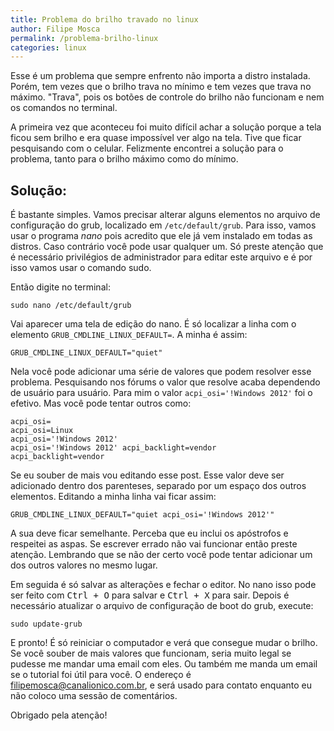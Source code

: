 ```yaml
---
title: Problema do brilho travado no linux
author: Filipe Mosca
permalink: /problema-brilho-linux
categories: linux
---
```


Esse é um problema que sempre enfrento não importa a distro instalada. Porém, tem vezes que o brilho trava no mínimo e tem vezes que trava no máximo. "Trava", pois os botões de controle do brilho não funcionam e nem os comandos no terminal.

A primeira vez que aconteceu foi muito difícil achar a solução porque a tela ficou sem brilho e era quase impossível ver algo na tela. Tive que ficar pesquisando com o celular. Felizmente encontrei a solução para o problema, tanto para o brilho máximo como do mínimo.

## Solução:

É bastante simples. Vamos precisar alterar alguns elementos no arquivo de configuração do grub, localizado em `/etc/default/grub`. Para isso, vamos usar o programa _nano_ pois acredito que ele já vem instalado em todas as distros. Caso contrário você pode usar qualquer um. Só preste atenção que é necessário privilégios de administrador para editar este arquivo e é por isso vamos usar o comando sudo.

Então digite no terminal:

```
sudo nano /etc/default/grub
```

Vai aparecer uma tela de edição do nano. É só localizar a linha com o elemento `GRUB_CMDLINE_LINUX_DEFAULT=`. A minha é assim:

```
GRUB_CMDLINE_LINUX_DEFAULT="quiet"
```
Nela você pode adicionar uma série de valores que podem resolver esse problema. Pesquisando nos fórums o valor que resolve acaba dependendo de usuário para usuário. Para mim o valor `acpi_osi='!Windows 2012'` foi o efetivo. Mas você pode tentar outros como:

```
acpi_osi=
acpi_osi=Linux
acpi_osi='!Windows 2012'
acpi_osi='!Windows 2012' acpi_backlight=vendor
acpi_backlight=vendor
```
Se eu souber de mais vou editando esse post. Esse valor deve ser adicionado dentro dos parenteses, separado por um espaço dos outros elementos. Editando a minha linha vai ficar assim:

```
GRUB_CMDLINE_LINUX_DEFAULT="quiet acpi_osi='!Windows 2012'"
```
A sua deve ficar semelhante. Perceba que eu inclui os apóstrofos e respeitei as aspas. Se escrever errado não vai funcionar então preste atenção. Lembrando que se não der certo você pode tentar adicionar um dos outros valores no mesmo lugar.

Em seguida é só salvar as alterações e fechar o editor. No nano isso pode ser feito com <kbd>Ctrl + O</kbd> para salvar e <kbd>Ctrl + X</kbd> para sair. Depois é necessário atualizar o arquivo de configuração de boot do grub, execute:

```
sudo update-grub
```
E pronto! É só reiniciar o computador e verá que consegue mudar o brilho. Se você souber de mais valores que funcionam, seria muito legal se pudesse me mandar uma email com eles. Ou também me manda um email se o tutorial foi útil para você. O endereço é <filipemosca@canalionico.com.br>, e será usado para contato enquanto eu não coloco uma sessão de comentários.

Obrigado pela atenção!
